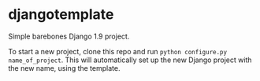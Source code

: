 djangotemplate
==============

Simple barebones Django 1.9 project.

To start a new project, clone this repo and run `python configure.py 
name_of_project`. This will automatically set up the new Django project with 
the new name, using the template.

